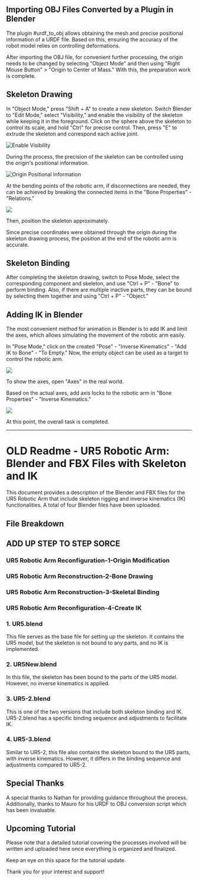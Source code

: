 ## Importing OBJ Files Converted by a Plugin in Blender

The plugin #urdf_to_obj allows obtaining the mesh and precise positional information of a URDF file. Based on this, ensuring the accuracy of the robot model relies on controlling deformations.

After importing the OBJ file, for convenient further processing, the origin needs to be changed by selecting "Object Mode" and then using "Right Mouse Button" > "Origin to Center of Mass." With this, the preparation work is complete.

## Skeleton Drawing

In "Object Mode," press "Shift + A" to create a new skeleton. Switch Blender to "Edit Mode," select "Visibility," and enable the visibility of the skeleton while keeping it in the foreground. Click on the sphere above the skeleton to control its scale, and hold "Ctrl" for precise control. Then, press "E" to extrude the skeleton and correspond each active joint.

![Enable Visibility](https://guanboang.oss-cn-beijing.aliyuncs.com/img/Pasted%20image%2020230717165430.png)

During the process, the precision of the skeleton can be controlled using the origin's positional information.

![Origin Positional Information](https://guanboang.oss-cn-beijing.aliyuncs.com/img/Pasted%20image%2020230717170153.png)

At the bending points of the robotic arm, if disconnections are needed, they can be achieved by breaking the connected items in the "Bone Properties" - "Relations."

![](https://guanboang.oss-cn-beijing.aliyuncs.com/img/Pasted%20image%2020230717171649.png)

Then, position the skeleton approximately.

Since precise coordinates were obtained through the origin during the skeleton drawing process, the position at the end of the robotic arm is accurate.

## Skeleton Binding

After completing the skeleton drawing, switch to Pose Mode, select the corresponding component and skeleton, and use "Ctrl + P" - "Bone" to perform binding. Also, if there are multiple inactive parts, they can be bound by selecting them together and using "Ctrl + P" - "Object."

## Adding IK in Blender

The most convenient method for animation in Blender is to add IK and limit the axes, which allows simulating the movement of the robotic arm easily.

In "Pose Mode," click on the created "Pose" - "Inverse Kinematics" - "Add IK to Bone" - "To Empty." Now, the empty object can be used as a target to control the robotic arm.

![](https://guanboang.oss-cn-beijing.aliyuncs.com/img/Pasted%20image%2020230717174252.png)

To show the axes, open "Axes" in the real world.

Based on the actual axes, add axis locks to the robotic arm in "Bone Properties" - "Inverse Kinematics."

![](https://guanboang.oss-cn-beijing.aliyuncs.com/img/Pasted%20image%2020230717174501.png)

At this point, the overall task is completed.


-----


#  OLD  Readme - UR5 Robotic Arm: Blender and FBX Files with Skeleton and IK

This document provides a description of the Blender and FBX files for the UR5 Robotic Arm that include skeleton rigging and inverse kinematics (IK) functionalities. A total of four Blender files have been uploaded.

## File Breakdown

## ADD UP STEP TO STEP SORCE

### UR5 Robotic Arm Reconfiguration-1-Origin Modification
### UR5 Robotic Arm Reconstruction-2-Bone Drawing
### UR5 Robotic Arm Reconstruction-3-Skeletal Binding
### UR5 Robotic Arm Reconfiguration-4-Create IK
### 1. UR5.blend

This file serves as the base file for setting up the skeleton. It contains the UR5 model, but the skeleton is not bound to any parts, and no IK is implemented.

### 2. UR5New.blend

In this file, the skeleton has been bound to the parts of the UR5 model. However, no inverse kinematics is applied.

### 3. UR5-2.blend

This is one of the two versions that include both skeleton binding and IK. UR5-2.blend has a specific binding sequence and adjustments to facilitate IK.

### 4. UR5-3.blend

Similar to UR5-2, this file also contains the skeleton bound to the UR5 parts, with inverse kinematics. However, it differs in the binding sequence and adjustments compared to UR5-2.

## Special Thanks

A special thanks to Nathan for providing guidance throughout the process. Additionally, thanks to Mauro for his URDF to OBJ conversion script which has been invaluable.

## Upcoming Tutorial

Please note that a detailed tutorial covering the processes involved will be written and uploaded here once everything is organized and finalized.

Keep an eye on this space for the tutorial update.

Thank you for your interest and support!
